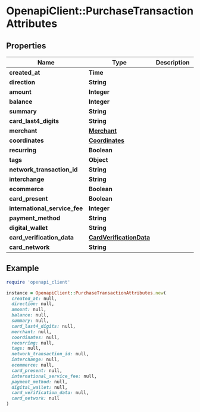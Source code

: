 # OpenapiClient::PurchaseTransactionAttributes

## Properties

| Name | Type | Description | Notes |
| ---- | ---- | ----------- | ----- |
| **created_at** | **Time** |  |  |
| **direction** | **String** |  |  |
| **amount** | **Integer** |  |  |
| **balance** | **Integer** |  |  |
| **summary** | **String** |  |  |
| **card_last4_digits** | **String** |  |  |
| **merchant** | [**Merchant**](Merchant.md) |  |  |
| **coordinates** | [**Coordinates**](Coordinates.md) |  | [optional] |
| **recurring** | **Boolean** |  |  |
| **tags** | **Object** |  | [optional] |
| **network_transaction_id** | **String** |  | [optional] |
| **interchange** | **String** |  | [optional] |
| **ecommerce** | **Boolean** |  |  |
| **card_present** | **Boolean** |  |  |
| **international_service_fee** | **Integer** |  | [optional] |
| **payment_method** | **String** |  | [optional] |
| **digital_wallet** | **String** |  | [optional] |
| **card_verification_data** | [**CardVerificationData**](CardVerificationData.md) |  | [optional] |
| **card_network** | **String** |  | [optional] |

## Example

```ruby
require 'openapi_client'

instance = OpenapiClient::PurchaseTransactionAttributes.new(
  created_at: null,
  direction: null,
  amount: null,
  balance: null,
  summary: null,
  card_last4_digits: null,
  merchant: null,
  coordinates: null,
  recurring: null,
  tags: null,
  network_transaction_id: null,
  interchange: null,
  ecommerce: null,
  card_present: null,
  international_service_fee: null,
  payment_method: null,
  digital_wallet: null,
  card_verification_data: null,
  card_network: null
)
```

